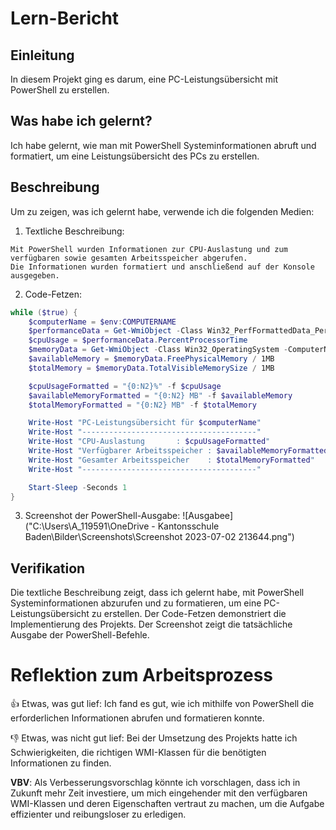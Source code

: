# Lern-Bericht

## Einleitung

In diesem Projekt ging es darum, eine PC-Leistungsübersicht mit PowerShell zu erstellen.

## Was habe ich gelernt?

Ich habe gelernt, wie man mit PowerShell Systeminformationen abruft und formatiert, um eine Leistungsübersicht des PCs zu erstellen.

## Beschreibung

Um zu zeigen, was ich gelernt habe, verwende ich die folgenden Medien:

1. Textliche Beschreibung:
```plaintext
Mit PowerShell wurden Informationen zur CPU-Auslastung und zum verfügbaren sowie gesamten Arbeitsspeicher abgerufen.
Die Informationen wurden formatiert und anschließend auf der Konsole ausgegeben.
```

2. Code-Fetzen:
```powershell
while ($true) {
    $computerName = $env:COMPUTERNAME
    $performanceData = Get-WmiObject -Class Win32_PerfFormattedData_PerfOS_Processor -ComputerName $computerName
    $cpuUsage = $performanceData.PercentProcessorTime
    $memoryData = Get-WmiObject -Class Win32_OperatingSystem -ComputerName $computerName
    $availableMemory = $memoryData.FreePhysicalMemory / 1MB
    $totalMemory = $memoryData.TotalVisibleMemorySize / 1MB

    $cpuUsageFormatted = "{0:N2}%" -f $cpuUsage
    $availableMemoryFormatted = "{0:N2} MB" -f $availableMemory
    $totalMemoryFormatted = "{0:N2} MB" -f $totalMemory

    Write-Host "PC-Leistungsübersicht für $computerName"
    Write-Host "---------------------------------------"
    Write-Host "CPU-Auslastung       : $cpuUsageFormatted"
    Write-Host "Verfügbarer Arbeitsspeicher : $availableMemoryFormatted"
    Write-Host "Gesamter Arbeitsspeicher    : $totalMemoryFormatted"
    Write-Host "---------------------------------------"

    Start-Sleep -Seconds 1
}
```

3. Screenshot der PowerShell-Ausgabe:
![Ausgabee]("C:\Users\A_119591\OneDrive - Kantonsschule Baden\Bilder\Screenshots\Screenshot 2023-07-02 213644.png")

## Verifikation

Die textliche Beschreibung zeigt, dass ich gelernt habe, mit PowerShell Systeminformationen abzurufen und zu formatieren, um eine PC-Leistungsübersicht zu erstellen. Der Code-Fetzen demonstriert die Implementierung des Projekts. Der Screenshot zeigt die tatsächliche Ausgabe der PowerShell-Befehle.

# Reflektion zum Arbeitsprozess

👍 Etwas, was gut lief: Ich fand es gut, wie ich mithilfe von PowerShell die erforderlichen Informationen abrufen und formatieren konnte.

👎 Etwas, was nicht gut lief: Bei der Umsetzung des Projekts hatte ich Schwierigkeiten, die richtigen WMI-Klassen für die benötigten Informationen zu finden.

**VBV**: Als Verbesserungsvorschlag könnte ich vorschlagen, dass ich in Zukunft mehr Zeit investiere, um mich eingehender mit den verfügbaren WMI-Klassen und deren Eigenschaften vertraut zu machen, um die Aufgabe effizienter und reibungsloser zu erledigen.
